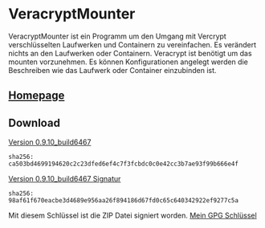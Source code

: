 ﻿VeracryptMounter
====
VeracryptMounter ist ein Programm um den Umgang mit Vercrypt verschlüsselten Laufwerken und Containern zu vereinfachen.
Es verändert nichts an den Laufwerken oder Containern. Veracrypt ist benötigt um das mounten vorzunehmen. 
Es können Konfigurationen angelegt werden die Beschreiben wie das Laufwerk oder Container einzubinden ist.

[Homepage](https://blog.lordsandwurm.de/veracryptmounter)
----

Download
---- 

[Version 0.9.10_build6467](https://github.com/LordSandwurm/VeraCryptMounter/releases/download/v0.9.9/VeracryptMounter-0.9.9_build6280.zip)

    sha256: ca503bd4699194620c2c23dfed6ef4c7f3fcbdc0c0e42cc3b7ae93f99b666e4f

[Version 0.9.10_build6467 Signatur](https://github.com/LordSandwurm/VeraCryptMounter/releases/download/v0.9.9/VeracryptMounter-0.9.9_build6280.zip.sig)
  
    sha256: 98af61f670eacbe3d4689e956aa26f894186d67fd0c65c640342922ef9277c5a  


Mit diesem Schlüssel ist die ZIP Datei signiert worden.
[Mein GPG Schlüssel](http://wwwkeys.pgp.net:11371/pks/lookup?op=get&search=0xDC3AE1A8)
